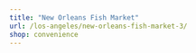 ```yaml
---
title: "New Orleans Fish Market"
url: /los-angeles/new-orleans-fish-market-3/
shop: convenience
---
```


